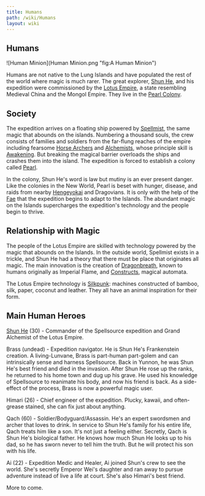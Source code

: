 ```yaml
---
title: Humans
path: /wiki/Humans
layout: wiki
---
```


## Humans

![Human Minion](Human Minion.png "fig:A Human Minion")

Humans are not native to the Lung Islands and have populated the rest of
the world where magic is much rarer. The great explorer, [Shun
He](/wiki/Shun_He "wikilink"), and his expedition were commissioned by the
[Lotus Empire](/wiki/Lotus_Empire "wikilink"), a state resembling Medieval
China and the Mongol Empire. They live in the [Pearl
Colony](/wiki/Pearl_Colony "wikilink").

Society
-------

The expedition arrives on a floating ship powered by
[Spellmist](/wiki/Spellmist "wikilink"), the same magic that abounds on the
islands. Numbering a thousand souls, the crew consists of families and
soldiers from the far-flung reaches of the empire including fearsome
[Horse Archers](/wiki/Horse_Archers "wikilink") and
[Alchemists](/wiki/Alchemists "wikilink"), whose principle skill is
[Awakening](/wiki/Awakening "wikilink"). But breaking the magical barrier
overloads the ships and crashes them into the island. The expedition is
forced to establish a colony called [Pearl](/wiki/Pearl_Colony "wikilink").

In the colony, Shun He's word is law but mutiny is an ever present
danger. Like the colonies in the New World, Pearl is beset with hunger,
disease, and raids from nearby [Hengeyokai](/wiki/Hengeyokai "wikilink") and
Dragovians. It is only with the help of the [Fae](/wiki/Fae "wikilink") that
the expedition begins to adapt to the Islands. The abundant magic on the
Islands supercharges the expedition's technology and the people begin to
thrive.

Relationship with Magic
-----------------------

The people of the Lotus Empire are skilled with technology powered by
the magic that abounds on the Islands. In the outside world, Spellmist
exists in a trickle, and Shun He had a theory that there must be place
that originates all magic. The main innovation is the creation of
[Dragonbreath](/wiki/Dragonbreath "wikilink"), known to humans originally as
Imperial Flame, and [Constructs](/wiki/Construct "wikilink"), magical
automata.

The Lotus Empire technology is [Silkpunk](/wiki/Silkpunk "wikilink"): machines
constructed of bamboo, silk, paper, coconut and leather. They all have
an animal inspiration for their form.

Main Human Heroes
------------------

[Shun He](/wiki/Shun_He "wikilink") (30) - Commander of the Spellsource expedition and Grand Alchemist of the Lotus Empire.

Brass (undead) - Expedition navigator. He is Shun He's Frankenstein creation. A living-Lunvane, Brass is part-human part-golem and can intrinsically sense and harness Spellsource. Back in Yunnon, he was Shun He's best friend and died in the invasion. After Shun He rose up the ranks, he returned to his home town and dug up his grave. He used his knowledge of Spellsource to reanimate his body, and now his friend is back. As a side-effect of the process, Brass is now a powerful magic user.

Himari (26) - Chief engineer of the expedition. Plucky, kawaii, and often-grease stained, she can fix just about anything.

Qach (60) - Soldier/Bodyguard/Assassin. He's an expert swordsmen and archer that loves to drink. In service to Shun He's family for his entire life, Qach treats him like a son. It's not just a feeling either. Secretly, Qach is Shun He's biological father. He knows how much Shun He looks up to his dad, so he has sworn never to tell him the truth. But he will protect his son with his life.

Ai (22) - Expedition Medic and Healer, Ai joined Shun's crew to see the world. She's secretly Emperor Wei's daughter and ran away to pursue adventure instead of live a life at court. She's also Himari's best friend.

More to come.
